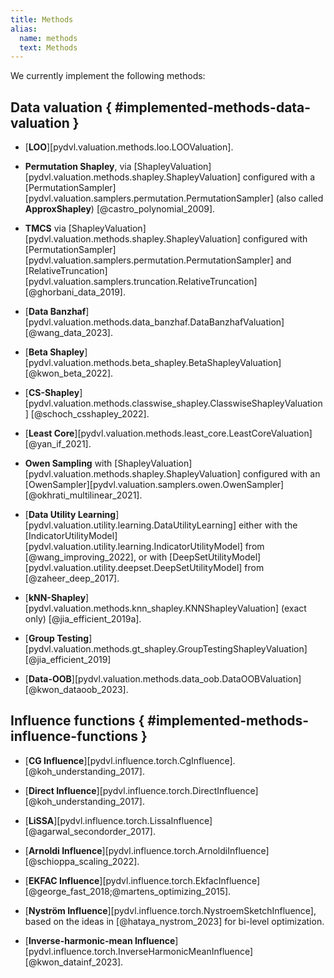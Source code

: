 ```yaml
---
title: Methods
alias: 
  name: methods
  text: Methods
---
```


We currently implement the following methods:

## Data valuation  { #implemented-methods-data-valuation }

- [**LOO**][pydvl.valuation.methods.loo.LOOValuation].

- **Permutation Shapley**, via
  [ShapleyValuation][pydvl.valuation.methods.shapley.ShapleyValuation]
  configured with a 
  [PermutationSampler][pydvl.valuation.samplers.permutation.PermutationSampler]
  (also called **ApproxShapley**) [@castro_polynomial_2009].

- **TMCS** via [ShapleyValuation][pydvl.valuation.methods.shapley.ShapleyValuation]
  configured with
  [PermutationSampler][pydvl.valuation.samplers.permutation.PermutationSampler]
  and
  [RelativeTruncation][pydvl.valuation.samplers.truncation.RelativeTruncation] 
  [@ghorbani_data_2019].

- [**Data Banzhaf**][pydvl.valuation.methods.data_banzhaf.DataBanzhafValuation]
  [@wang_data_2023].

- [**Beta Shapley**][pydvl.valuation.methods.beta_shapley.BetaShapleyValuation]
  [@kwon_beta_2022].

- [**CS-Shapley**][pydvl.valuation.methods.classwise_shapley.ClasswiseShapleyValuation]
  [@schoch_csshapley_2022].

- [**Least Core**][pydvl.valuation.methods.least_core.LeastCoreValuation]
  [@yan_if_2021].

- **Owen Sampling** with
  [ShapleyValuation][pydvl.valuation.methods.shapley.ShapleyValuation]
  configured with an [OwenSampler][pydvl.valuation.samplers.owen.OwenSampler]
  [@okhrati_multilinear_2021].

- [**Data Utility Learning**][pydvl.valuation.utility.learning.DataUtilityLearning]
  either with the
  [IndicatorUtilityModel][pydvl.valuation.utility.learning.IndicatorUtilityModel]
  from [@wang_improving_2022], or with
  [DeepSetUtilityModel][pydvl.valuation.utility.deepset.DeepSetUtilityModel]
  from [@zaheer_deep_2017].

- [**kNN-Shapley**][pydvl.valuation.methods.knn_shapley.KNNShapleyValuation]
  (exact only) [@jia_efficient_2019a].

- [**Group Testing**][pydvl.valuation.methods.gt_shapley.GroupTestingShapleyValuation]
  [@jia_efficient_2019]

- [**Data-OOB**][pydvl.valuation.methods.data_oob.DataOOBValuation]
  [@kwon_dataoob_2023].

## Influence functions  { #implemented-methods-influence-functions }

- [**CG Influence**][pydvl.influence.torch.CgInfluence].
  [@koh_understanding_2017].

- [**Direct Influence**][pydvl.influence.torch.DirectInfluence]
  [@koh_understanding_2017].

- [**LiSSA**][pydvl.influence.torch.LissaInfluence]
  [@agarwal_secondorder_2017].

- [**Arnoldi Influence**][pydvl.influence.torch.ArnoldiInfluence]
  [@schioppa_scaling_2022].

- [**EKFAC Influence**][pydvl.influence.torch.EkfacInfluence]
  [@george_fast_2018;@martens_optimizing_2015].

- [**Nyström Influence**][pydvl.influence.torch.NystroemSketchInfluence], based
  on the ideas in [@hataya_nystrom_2023] for bi-level optimization.

- [**Inverse-harmonic-mean Influence**][pydvl.influence.torch.InverseHarmonicMeanInfluence]
  [@kwon_datainf_2023].


